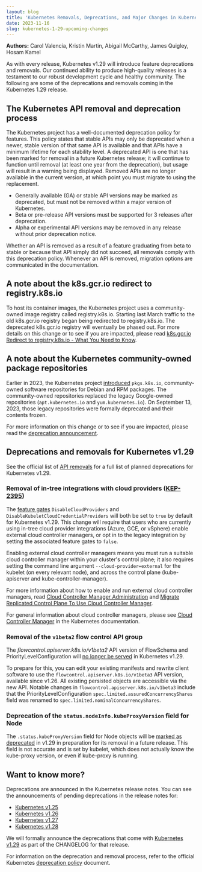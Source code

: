 ```yaml
---
layout: blog
title: 'Kubernetes Removals, Deprecations, and Major Changes in Kubernetes 1.29'
date: 2023-11-16
slug: kubernetes-1-29-upcoming-changes
---
```


**Authors:** Carol Valencia, Kristin Martin, Abigail McCarthy, James Quigley, Hosam Kamel


As with every release, Kubernetes v1.29 will introduce feature deprecations and removals. Our continued ability to produce high-quality releases is a testament to our robust development cycle and healthy community. The following are some of the deprecations and removals coming in the Kubernetes 1.29 release. 

## The Kubernetes API removal and deprecation process

The Kubernetes project has a well-documented deprecation policy for features. This policy states that stable APIs may only be deprecated when a newer, stable version of that same API is available and that APIs have a minimum lifetime for each stability level. A deprecated API is one that has been marked for removal in a future Kubernetes release; it will continue to function until removal (at least one year from the deprecation), but usage will result in a warning being displayed. Removed APIs are no longer available in the current version, at which point you must migrate to using the replacement.

* Generally available (GA) or stable API versions may be marked as deprecated, but must not be removed within a major version of Kubernetes.
* Beta or pre-release API versions must be supported for 3 releases after deprecation.
* Alpha or experimental API versions may be removed in any release without prior deprecation notice.

Whether an API is removed as a result of a feature graduating from beta to stable or because that API simply did not succeed, all removals comply with this deprecation policy. Whenever an API is removed, migration options are communicated in the documentation.

## A note about the k8s.gcr.io redirect to registry.k8s.io

To host its container images, the Kubernetes project uses a community-owned image registry called registry.k8s.io. Starting last March traffic to the old k8s.gcr.io registry began being redirected to registry.k8s.io. The deprecated k8s.gcr.io registry will eventually be phased out. For more details on this change or to see if you are impacted, please read [k8s.gcr.io Redirect to registry.k8s.io - What You Need to Know](/blog/2023/03/10/image-registry-redirect/). 

## A note about the Kubernetes community-owned package repositories

Earlier in 2023, the Kubernetes project [introduced](/blog/2023/08/15/pkgs-k8s-io-introduction/) `pkgs.k8s.io`, community-owned software repositories for Debian and RPM packages. The community-owned repositories replaced the legacy Google-owned repositories (`apt.kubernetes.io` and `yum.kubernetes.io`).
On September 13, 2023, those legacy repositories were formally deprecated and their contents frozen.

For more information on this change or to see if you are impacted, please read the [deprecation announcement](/blog/2023/08/31/legacy-package-repository-deprecation/).

## Deprecations and removals for Kubernetes v1.29

See the official list of [API removals](/docs/reference/using-api/deprecation-guide/#v1-29) for a full list of planned deprecations for Kubernetes v1.29.

### Removal of in-tree integrations with cloud providers ([KEP-2395](https://github.com/kubernetes/enhancements/issues/2395))

The [feature gates](/docs/reference/command-line-tools-reference/feature-gates/) `DisableCloudProviders` and `DisableKubeletCloudCredentialProviders` will both be set to `true` by default for Kubernetes v1.29. This change will require that users who are currently using in-tree cloud provider integrations (Azure, GCE, or vSphere) enable external cloud controller managers, or opt in to the legacy integration by setting the associated feature gates to `false`.

Enabling external cloud controller managers means you must run a suitable cloud controller manager within your cluster's control plane; it also requires setting the command line argument `--cloud-provider=external` for the kubelet (on every relevant node), and across the control plane (kube-apiserver and kube-controller-manager).

For more information about how to enable and run external cloud controller managers, read [Cloud Controller Manager Administration](/docs/tasks/administer-cluster/running-cloud-controller/) and [Migrate Replicated Control Plane To Use Cloud Controller Manager](/docs/tasks/administer-cluster/controller-manager-leader-migration/).

For general information about cloud controller managers, please see
[Cloud Controller Manager](/docs/concepts/architecture/cloud-controller/) in the Kubernetes documentation.

### Removal of the `v1beta2` flow control API group

The _flowcontrol.apiserver.k8s.io/v1beta2_ API version of FlowSchema and PriorityLevelConfiguration will [no longer be served](/docs/reference/using-api/deprecation-guide/#v1-29) in Kubernetes v1.29. 

To prepare for this, you can edit your existing manifests and rewrite client software to use the `flowcontrol.apiserver.k8s.io/v1beta3` API version, available since v1.26. All existing persisted objects are accessible via the new API. Notable changes in `flowcontrol.apiserver.k8s.io/v1beta3` include
that the PriorityLevelConfiguration `spec.limited.assuredConcurrencyShares` field was renamed to `spec.limited.nominalConcurrencyShares`.
 

### Deprecation of the `status.nodeInfo.kubeProxyVersion` field for Node

The `.status.kubeProxyVersion` field for Node objects will be [marked as deprecated](https://github.com/kubernetes/enhancements/issues/4004) in v1.29 in preparation for its removal in a future release. This field is not accurate and is set by kubelet, which does not actually know the kube-proxy version, or even if kube-proxy is running.

## Want to know more?

Deprecations are announced in the Kubernetes release notes. You can see the announcements of pending deprecations in the release notes for:

* [Kubernetes v1.25](https://github.com/kubernetes/kubernetes/blob/master/CHANGELOG/CHANGELOG-1.25.md#deprecation)
* [Kubernetes v1.26](https://github.com/kubernetes/kubernetes/blob/master/CHANGELOG/CHANGELOG-1.26.md#deprecation)
* [Kubernetes v1.27](https://github.com/kubernetes/kubernetes/blob/master/CHANGELOG/CHANGELOG-1.27.md#deprecation)
* [Kubernetes v1.28](https://github.com/kubernetes/kubernetes/blob/master/CHANGELOG/CHANGELOG-1.28.md#deprecation)

We will formally announce the deprecations that come with [Kubernetes v1.29](https://github.com/kubernetes/kubernetes/blob/master/CHANGELOG/CHANGELOG-1.29.md#deprecation) as part of the CHANGELOG for that release.

For information on the deprecation and removal process, refer to the official Kubernetes [deprecation policy](/docs/reference/using-api/deprecation-policy/#deprecating-parts-of-the-api) document.